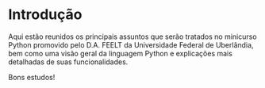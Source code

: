 # Introdução

Aqui estão reunidos os principais assuntos que serão tratados no minicurso Python promovido pelo D.A. FEELT da Universidade Federal de Uberlândia, bem como uma visão geral da linguagem Python e explicações mais detalhadas de suas funcionalidades.

Bons estudos!
